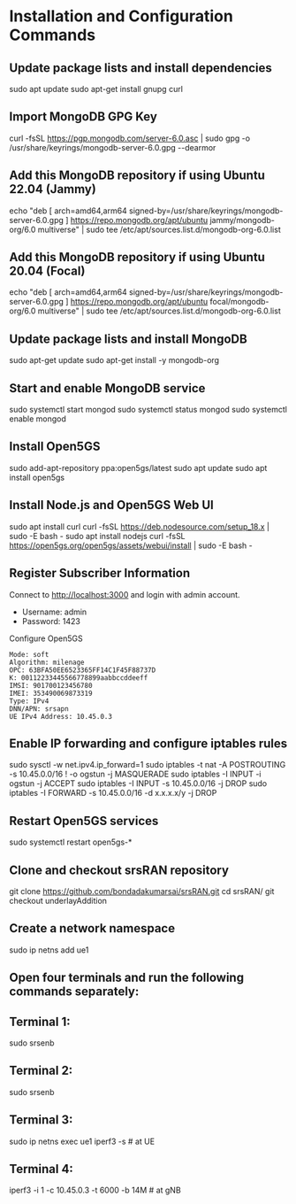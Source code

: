 # Installation and Configuration Commands

## Update package lists and install dependencies

sudo apt update
sudo apt-get install gnupg curl

## Import MongoDB GPG Key

curl -fsSL https://pgp.mongodb.com/server-6.0.asc |
sudo gpg -o /usr/share/keyrings/mongodb-server-6.0.gpg
--dearmor

## Add this MongoDB repository if using Ubuntu 22.04 (Jammy)

echo "deb [ arch=amd64,arm64 signed-by=/usr/share/keyrings/mongodb-server-6.0.gpg ] https://repo.mongodb.org/apt/ubuntu jammy/mongodb-org/6.0 multiverse" | sudo tee /etc/apt/sources.list.d/mongodb-org-6.0.list

## Add this MongoDB repository if using Ubuntu 20.04 (Focal)

echo "deb [ arch=amd64,arm64 signed-by=/usr/share/keyrings/mongodb-server-6.0.gpg ] https://repo.mongodb.org/apt/ubuntu focal/mongodb-org/6.0 multiverse" | sudo tee /etc/apt/sources.list.d/mongodb-org-6.0.list

## Update package lists and install MongoDB

sudo apt-get update
sudo apt-get install -y mongodb-org

## Start and enable MongoDB service

sudo systemctl start mongod
sudo systemctl status mongod
sudo systemctl enable mongod

## Install Open5GS

sudo add-apt-repository ppa:open5gs/latest
sudo apt update
sudo apt install open5gs


## Install Node.js and Open5GS Web UI

sudo apt install curl
curl -fsSL https://deb.nodesource.com/setup_18.x | sudo -E bash -
sudo apt install nodejs
curl -fsSL https://open5gs.org/open5gs/assets/webui/install | sudo -E bash -

## Register Subscriber Information
Connect to [http://localhost:3000](http://localhost:3000) and login with admin account.
- Username: admin
- Password: 1423

Configure Open5GS

    Mode: soft
    Algorithm: milenage
    OPC: 63BFA50EE6523365FF14C1F45F88737D
    K: 00112233445566778899aabbccddeeff
    IMSI: 901700123456780
    IMEI: 353490069873319
    Type: IPv4
    DNN/APN: srsapn
    UE IPv4 Address: 10.45.0.3


## Enable IP forwarding and configure iptables rules

sudo sysctl -w net.ipv4.ip_forward=1
sudo iptables -t nat -A POSTROUTING -s 10.45.0.0/16 ! -o ogstun -j MASQUERADE
sudo iptables -I INPUT -i ogstun -j ACCEPT
sudo iptables -I INPUT -s 10.45.0.0/16 -j DROP
sudo iptables -I FORWARD -s 10.45.0.0/16 -d x.x.x.x/y -j DROP

## Restart Open5GS services
sudo systemctl restart open5gs-*

## Clone and checkout srsRAN repository
git clone https://github.com/bondadakumarsai/srsRAN.git
cd srsRAN/
git checkout underlayAddition

## Create a network namespace
sudo ip netns add ue1

## Open four terminals and run the following commands separately:

## Terminal 1:
sudo srsenb

## Terminal 2:
sudo srsenb

## Terminal 3:
sudo ip netns exec ue1 iperf3 -s  # at UE

## Terminal 4:
iperf3 -i 1 -c 10.45.0.3 -t 6000 -b 14M  # at gNB

